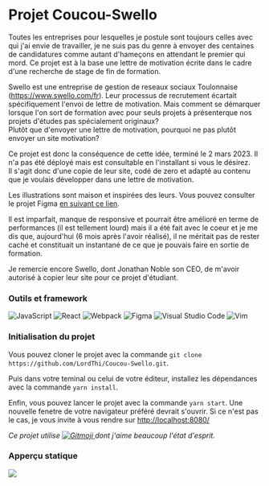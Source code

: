 # Projet Coucou-Swello
  
Toutes les entreprises pour lesquelles je postule sont toujours celles avec qui j'ai envie de travailler, je ne suis pas du genre à envoyer des centaines de candidatures comme autant d'hameçons en attendant le premier qui mord.
Ce projet est à la base une lettre de motivation écrite dans le cadre d'une recherche de stage de fin de formation.  

Swello est une entreprise de gestion de reseaux sociaux Toulonnaise (<https://www.swello.com/fr>). Leur processus de recrutement écartait spécifiquement l'envoi de lettre de motivation. Mais comment se démarquer lorsque l'on sort de formation avec pour seuls projets à présenterque nos projets d'études pas spécialement originaux?  
Plutôt que d'envoyer une lettre de motivation, pourquoi ne pas plutôt envoyer un site motivation?  
  
Ce projet est donc la conséquence de cette idée, terminé le 2 mars 2023. Il n'a pas été déployé mais est consultable en l'installant si vous le désirez.  
Il s'agit donc d'une copie de leur site, codé de zero et adapté au contenu que je voulais développer dans une lettre de motivation.

Les illustrations sont maison et inspirées des leurs. Vous pouvez consulter le projet Figma [en suivant ce lien](https://www.figma.com/file/vK4UM2rTQxS53I5CJjB8nP/swello-project?t=fNaPov8Tc2pJKZ5z-1).  

Il est imparfait, manque de responsive et pourrait être amélioré en terme de performances (il est tellement lourd) mais il a été fait avec le coeur et je me dis que, aujourd'hui (6 mois après l'avoir réalisé), il ne méritait pas de rester caché et constituait un instantané de ce que je pouvais faire en sortie de formation.
  
Je remercie encore Swello, dont Jonathan Noble son CEO, de m'avoir autorisé à copier leur site pour ce projet d'étudiant.

### Outils et framework

![JavaScript](https://img.shields.io/badge/javascript-%23323330.svg?style=for-the-badge&logo=javascript&logoColor=%23F7DF1E)
![React](https://img.shields.io/badge/react-%2320232a.svg?style=for-the-badge&logo=react&logoColor=%2361DAFB)
![Webpack](https://img.shields.io/badge/webpack-%238DD6F9.svg?style=for-the-badge&logo=webpack&logoColor=black)
![Figma](https://img.shields.io/badge/figma-%23F24E1E.svg?style=for-the-badge&logo=figma&logoColor=white)
![Visual Studio Code](https://img.shields.io/badge/Visual%20Studio%20Code-0078d7.svg?style=for-the-badge&logo=visual-studio-code&logoColor=white)
![Vim](https://img.shields.io/badge/VIM-%2311AB00.svg?style=for-the-badge&logo=vim&logoColor=white)

### Initialisation du projet

Vous pouvez cloner le projet avec la commande `git clone https://github.com/LordThi/Coucou-Swello.git`.

Puis dans votre teminal ou celui de votre éditeur, installez les dépendances avec la commande `yarn install`.

Enfin, vous pouvez lancer le projet avec la commande `yarn start`. Une nouvelle fenetre de votre navigateur préféré devrait s'ouvrir. Si ce n'est pas le cas, je vous invite à vous rendre sur <http://localhost:8080/>

*Ce projet utilise <a href="https://gitmoji.dev">
  <img
    src="https://img.shields.io/badge/gitmoji-%20😜%20😍-FFDD67.svg?style=flat-square"
    alt="Gitmoji"
  />
</a> dont j'aime beaucoup l'état d'esprit.*

### Apperçu statique

<img src="src/assets/img/screen%20projet%20swello.png">
